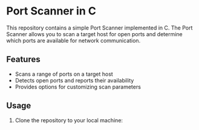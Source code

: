 # Port Scanner in C

This repository contains a simple Port Scanner implemented in C. The Port Scanner allows you to scan a target host for open ports and determine which ports are available for network communication.

## Features

- Scans a range of ports on a target host
- Detects open ports and reports their availability
- Provides options for customizing scan parameters

## Usage

1. Clone the repository to your local machine:

